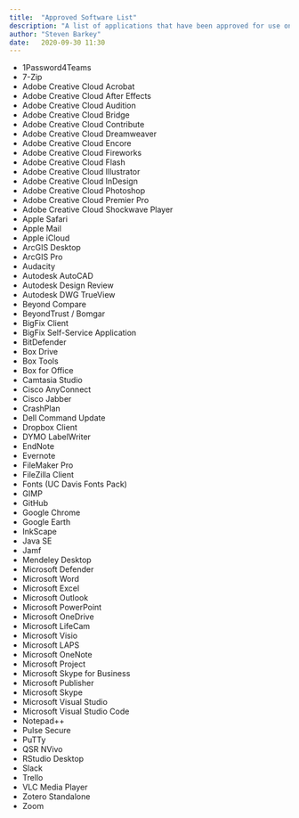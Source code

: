 ```yaml
---
title:  "Approved Software List"
description: "A list of applications that have been approved for use on Dean's Office computers. Installation of other software is at the discretion of the Director of Information Technology for the purpose of maintaining system stability, security, and legal compliance."
author: "Steven Barkey"
date:   2020-09-30 11:30
---
```

<ul>
	<li>1Password4Teams</li>
	<li>7-Zip</li>
	<li>Adobe Creative Cloud Acrobat</li>
	<li>Adobe Creative Cloud After Effects</li>
	<li>Adobe Creative Cloud Audition</li>
	<li>Adobe Creative Cloud Bridge</li>
	<li>Adobe Creative Cloud Contribute</li>
	<li>Adobe Creative Cloud Dreamweaver</li>
	<li>Adobe Creative Cloud Encore</li>
	<li>Adobe Creative Cloud Fireworks</li>
	<li>Adobe Creative Cloud Flash</li>
	<li>Adobe Creative Cloud Illustrator</li>
	<li>Adobe Creative Cloud InDesign</li>
	<li>Adobe Creative Cloud Photoshop</li>
	<li>Adobe Creative Cloud Premier Pro</li>
	<li>Adobe Creative Cloud Shockwave Player</li>
	<li>Apple Safari</li>
	<li>Apple Mail</li>
	<li>Apple iCloud</li>
	<li>ArcGIS Desktop</li>
	<li>ArcGIS Pro</li>
	<li>Audacity</li>
	<li>Autodesk AutoCAD</li>
	<li>Autodesk Design Review</li>
	<li>Autodesk DWG TrueView</li>
	<li>Beyond Compare</li>
	<li>BeyondTrust / Bomgar</li>
	<li>BigFix Client</li>
	<li>BigFix Self-Service Application</li>
	<li>BitDefender</li>
	<li>Box Drive</li>
	<li>Box Tools</li>
	<li>Box for Office</li>
	<li>Camtasia Studio</li>
	<li>Cisco AnyConnect</li>
	<li>Cisco Jabber</li>
	<li>CrashPlan</li>
	<li>Dell Command Update</li>
	<li>Dropbox Client</li>
	<li>DYMO LabelWriter</li>
	<li>EndNote</li>
	<li>Evernote</li>
	<li>FileMaker Pro</li>
	<li>FileZilla Client</li>
	<li>Fonts (UC Davis Fonts Pack)</li>
	<li>GIMP</li>
	<li>GitHub</li>
	<li>Google Chrome</li>
	<li>Google Earth</li>
	<li>InkScape</li>
	<li>Java SE</li>
	<li>Jamf</li>
	<li>Mendeley Desktop</li>
	<li>Microsoft Defender</li>
	<li>Microsoft Word</li>
	<li>Microsoft Excel</li>
	<li>Microsoft Outlook</li>
	<li>Microsoft PowerPoint</li>
	<li>Microsoft OneDrive</li>
	<li>Microsoft LifeCam</li>
	<li>Microsoft Visio</li>
	<li>Microsoft LAPS</li>
	<li>Microsoft OneNote</li>
	<li>Microsoft Project</li>
	<li>Microsoft Skype for Business</li>
	<li>Microsoft Publisher</li>
	<li>Microsoft Skype</li>
	<li>Microsoft Visual Studio</li>
	<li>Microsoft Visual Studio Code</li>
	<li>Notepad++</li>
	<li>Pulse Secure</li>
	<li>PuTTy</li>
	<li>QSR NVivo</li>
	<li>RStudio Desktop</li>
	<li>Slack</li>
	<li>Trello</li>
	<li>VLC Media Player</li>
	<li>Zotero Standalone</li>
	<li>Zoom</li>
</ul>
<br>